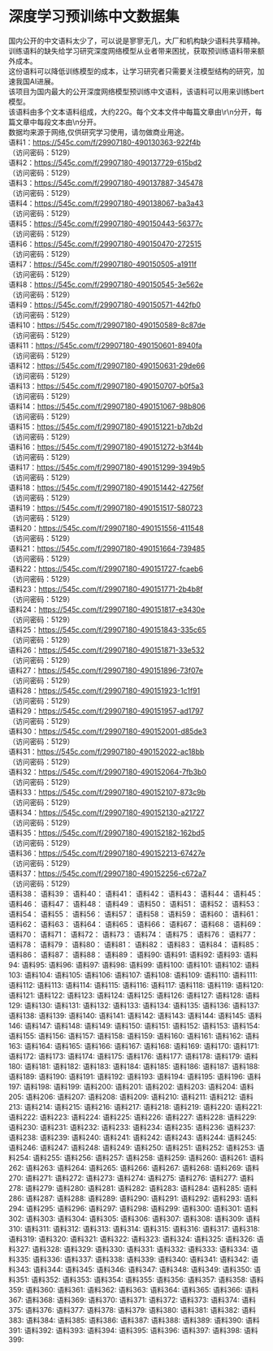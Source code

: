 # 深度学习预训练中文数据集
国内公开的中文语料太少了，可以说是寥寥无几，大厂和机构缺少语料共享精神。  
训练语料的缺失给学习研究深度网络模型从业者带来困扰，获取预训练语料带来额外成本。  
这份语料可以降低训练模型的成本，让学习研究者只需要关注模型结构的研究，加速我国AI进展。  
该项目为国内最大的公开深度网络模型预训练中文语料，该语料可以用来训练bert模型。   
该语料由多个文本语料组成，大约22G。每个文本文件中每篇文章由\r\n分开，每篇文章中每段文本由\n分开。  
数据均来源于网络,仅供研究学习使用，请勿做商业用途。  
语料1：https://545c.com/f/29907180-490130363-922f4b  
（访问密码：5129）  
语料2：https://545c.com/f/29907180-490137729-615bd2  
（访问密码：5129）  
语料3：https://545c.com/f/29907180-490137887-345478  
（访问密码：5129）  
语料4：https://545c.com/f/29907180-490138067-ba3a43   
（访问密码：5129）   
语料5：https://545c.com/f/29907180-490150443-56377c   
（访问密码：5129）   
语料6：https://545c.com/f/29907180-490150470-272515   
（访问密码：5129）   
语料7：https://545c.com/f/29907180-490150505-a1911f   
（访问密码：5129）  
语料8：https://545c.com/f/29907180-490150545-3e562e   
（访问密码：5129）  
语料9：https://545c.com/f/29907180-490150571-442fb0  
（访问密码：5129）  
语料10：https://545c.com/f/29907180-490150589-8c87de   
（访问密码：5129）  
语料11：https://545c.com/f/29907180-490150601-8940fa  
（访问密码：5129）  
语料12：https://545c.com/f/29907180-490150631-29de66  
（访问密码：5129）  
语料13：https://545c.com/f/29907180-490150707-b0f5a3  
（访问密码：5129）  
语料14：https://545c.com/f/29907180-490151067-98b806  
（访问密码：5129）  
语料15：https://545c.com/f/29907180-490151221-b7db2d  
（访问密码：5129）  
语料16：https://545c.com/f/29907180-490151272-b3f44b  
（访问密码：5129）  
语料17：https://545c.com/f/29907180-490151299-3949b5  
（访问密码：5129）  
语料18：https://545c.com/f/29907180-490151442-42756f  
（访问密码：5129）   
语料19：https://545c.com/f/29907180-490151517-580723  
（访问密码：5129）  
语料20：https://545c.com/f/29907180-490151556-411548  
（访问密码：5129）  
语料21：https://545c.com/f/29907180-490151664-739485  
（访问密码：5129）  
语料22：https://545c.com/f/29907180-490151727-fcaeb6  
（访问密码：5129）  
语料23：https://545c.com/f/29907180-490151771-2b4b8f  
（访问密码：5129）  
语料24：https://545c.com/f/29907180-490151817-e3430e  
（访问密码：5129）  
语料25：https://545c.com/f/29907180-490151843-335c65  
（访问密码：5129）  
语料26：https://545c.com/f/29907180-490151871-33e532  
（访问密码：5129）  
语料27：https://545c.com/f/29907180-490151896-73f07e  
（访问密码：5129）  
语料28：https://545c.com/f/29907180-490151923-1c1f91  
（访问密码：5129）  
语料29：https://545c.com/f/29907180-490151957-ad1797  
（访问密码：5129）   
语料30：https://545c.com/f/29907180-490152001-d85de3  
（访问密码：5129）  
语料31：https://545c.com/f/29907180-490152022-ac18bb  
（访问密码：5129）  
语料32：https://545c.com/f/29907180-490152064-7fb3b0  
（访问密码：5129）  
语料33：https://545c.com/f/29907180-490152107-873c9b  
（访问密码：5129）  
语料34：https://545c.com/f/29907180-490152130-a21727  
（访问密码：5129）  
语料35：https://545c.com/f/29907180-490152182-162bd5  
（访问密码：5129）  
语料36：https://545c.com/f/29907180-490152213-67427e  
（访问密码：5129）  
语料37：https://545c.com/f/29907180-490152256-c672a7  
（访问密码：5129）  
语料38：
语料39：
语料40：
语料41：
语料42：
语料43：
语料44：
语料45：
语料46：
语料47：
语料48：
语料49：
语料50：
语料51：
语料52：
语料53：
语料54：
语料55：
语料56：
语料57：
语料58：
语料59：
语料60：
语料61：
语料62：
语料63：
语料64：
语料65：
语料66：
语料67：
语料68：
语料69：
语料70：
语料71：
语料72：
语料73：
语料74：
语料75：
语料76：
语料77：
语料78：
语料79：
语料80：
语料81：
语料82：
语料83：
语料84：
语料85：
语料86：
语料87：
语料88：
语料89：
语料90:
语料91:
语料92:
语料93:
语料94:
语料95:
语料96:
语料97:
语料98:
语料99:
语料100:
语料101:
语料102:
语料103:
语料104:
语料105:
语料106:
语料107:
语料108:
语料109:
语料110:
语料111:
语料112:
语料113:
语料114:
语料115:
语料116:
语料117:
语料118:
语料119:
语料120:
语料121:
语料122:
语料123:
语料124:
语料125:
语料126:
语料127:
语料128:
语料129:
语料130:
语料131:
语料132:
语料133:
语料134:
语料135:
语料136:
语料137:
语料138:
语料139:
语料140:
语料141:
语料142:
语料143:
语料144:
语料145:
语料146:
语料147:
语料148:
语料149:
语料150:
语料151:
语料152:
语料153:
语料154:
语料155:
语料156:
语料157:
语料158:
语料159:
语料160:
语料161:
语料162:
语料163:
语料164:
语料165:
语料166:
语料167:
语料168:
语料169:
语料170:
语料171:
语料172:
语料173:
语料174:
语料175:
语料176:
语料177:
语料178:
语料179:
语料180:
语料181:
语料182:
语料183:
语料184:
语料185:
语料186:
语料187:
语料188:
语料189:
语料190:
语料191:
语料192:
语料193:
语料194:
语料195:
语料196:
语料197:
语料198:
语料199:
语料200:
语料201:
语料202:
语料203:
语料204:
语料205:
语料206:
语料207:
语料208:
语料209:
语料210:
语料211:
语料212:
语料213:
语料214:
语料215:
语料216:
语料217:
语料218:
语料219:
语料220:
语料221:
语料222:
语料223:
语料224:
语料225:
语料226:
语料227:
语料228:
语料229:
语料230:
语料231:
语料232:
语料233:
语料234:
语料235:
语料236:
语料237:
语料238:
语料239:
语料240:
语料241:
语料242:
语料243:
语料244:
语料245:
语料246:
语料247:
语料248:
语料249:
语料250:
语料251:
语料252:
语料253:
语料254:
语料255:
语料256:
语料257:
语料258:
语料259:
语料260:
语料261:
语料262:
语料263:
语料264:
语料265:
语料266:
语料267:
语料268:
语料269:
语料270:
语料271:
语料272:
语料273:
语料274:
语料275:
语料276:
语料277:
语料278:
语料279:
语料280:
语料281:
语料282:
语料283:
语料284:
语料285:
语料286:
语料287:
语料288:
语料289:
语料290:
语料291:
语料292:
语料293:
语料294:
语料295:
语料296:
语料297:
语料298:
语料299:
语料300:
语料301:
语料302:
语料303:
语料304:
语料305:
语料306:
语料307:
语料308:
语料309:
语料310:
语料311:
语料312:
语料313:
语料314:
语料315:
语料316:
语料317:
语料318:
语料319:
语料320:
语料321:
语料322:
语料323:
语料324:
语料325:
语料326:
语料327:
语料328:
语料329:
语料330:
语料331:
语料332:
语料333:
语料334:
语料335:
语料336:
语料337:
语料338:
语料339:
语料340:
语料341:
语料342:
语料343:
语料344:
语料345:
语料346:
语料347:
语料348:
语料349:
语料350:
语料351:
语料352:
语料353:
语料354:
语料355:
语料356:
语料357:
语料358:
语料359:
语料360:
语料361:
语料362:
语料363:
语料364:
语料365:
语料366:
语料367:
语料368:
语料369:
语料370:
语料371:
语料372:
语料373:
语料374:
语料375:
语料376:
语料377:
语料378:
语料379:
语料380:
语料381:
语料382:
语料383:
语料384:
语料385:
语料386:
语料387:
语料388:
语料389:
语料390:
语料391:
语料392:
语料393:
语料394:
语料395:
语料396:
语料397:
语料398:
语料399:

